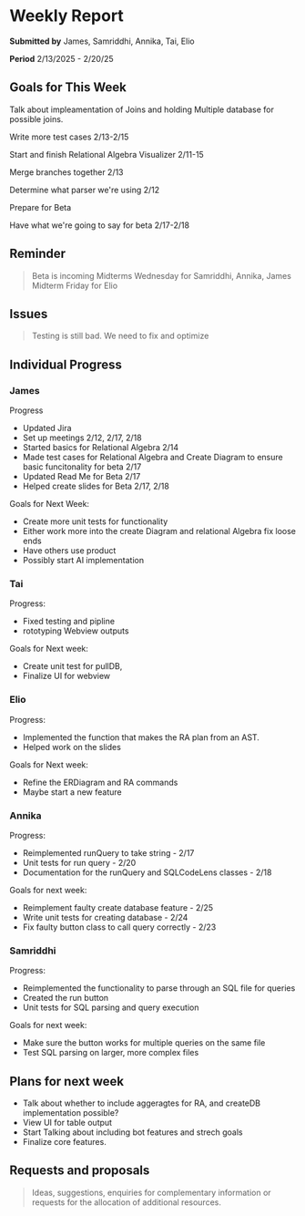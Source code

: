 Weekly Report
=============

**Submitted by** James, Samriddhi, Annika, Tai, Elio

**Period** 2/13/2025 - 2/20/25

Goals for This Week
-------
Talk about impleamentation of Joins and holding Multiple database for possible joins.

Write more test cases 2/13-2/15

Start and finish Relational Algebra Visualizer 2/11-15

Merge branches together 2/13

Determine what parser we're using 2/12

Prepare for Beta

Have what we're going to say for beta 2/17-2/18

Reminder
--------

> Beta is incoming
> Midterms Wednesday for Samriddhi, Annika, James
> Midterm Friday for Elio

Issues
------
> Testing is still bad. We need to fix and optimize

Individual Progress
----------
### James
Progress
- Updated Jira
- Set up meetings 2/12, 2/17, 2/18
- Started basics for Relational Algebra 2/14
- Made test cases for Relational Algebra and Create Diagram to ensure basic funcitonality for beta 2/17
- Updated Read Me for Beta 2/17
- Helped create slides for Beta 2/17, 2/18

Goals for Next Week:
- Create more unit tests for functionality
- Either work more into the create Diagram and relational Algebra fix loose ends
- Have others use product
- Possibly start AI implementation
### Tai
Progress:
- Fixed testing and pipline
- rototyping Webview outputs
  
Goals for Next week:
- Create unit test for pullDB, 
- Finalize UI for webview
  
### Elio
Progress:
- Implemented the function that makes the RA plan from an AST.
- Helped work on the slides

Goals for Next week:
- Refine the ERDiagram and RA commands
- Maybe start a new feature

### Annika
Progress:

- Reimplemented runQuery to take string - 2/17
- Unit tests for run query - 2/20
- Documentation for the runQuery and SQLCodeLens classes - 2/18

Goals for next week:

- Reimplement faulty create database feature - 2/25
- Write unit tests for creating database - 2/24
- Fix faulty button class to call query correctly - 2/23

### Samriddhi
Progress:
- Reimplemented the functionality to parse through an SQL file for queries
- Created the run button
- Unit tests for SQL parsing and query execution

Goals for next week:
- Make sure the button works for multiple queries on the same file
- Test SQL parsing on larger, more complex files

Plans for next week
-------------------
- Talk about whether to include aggeragtes for RA, and createDB implementation possible?
- View UI for table output
- Start Talking about including bot features and strech goals
- Finalize core features.

Requests and proposals
----------------------
> Ideas, suggestions, enquiries for complementary information or requests for the allocation of additional resources.

